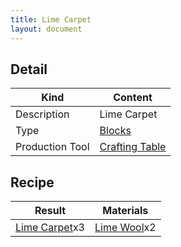 ```yaml
---
title: Lime Carpet
layout: document
---
```

## Detail

|Kind|Content|
|---|---|
|Description|Lime Carpet|
|Type|[Blocks](Blocks)|
|Production Tool|[Crafting Table](Crafting_Table)|

## Recipe

|Result|Materials|
|---|---|
|[Lime Carpet](Lime_Carpet)x3|[Lime Wool](Lime_Wool)x2|

